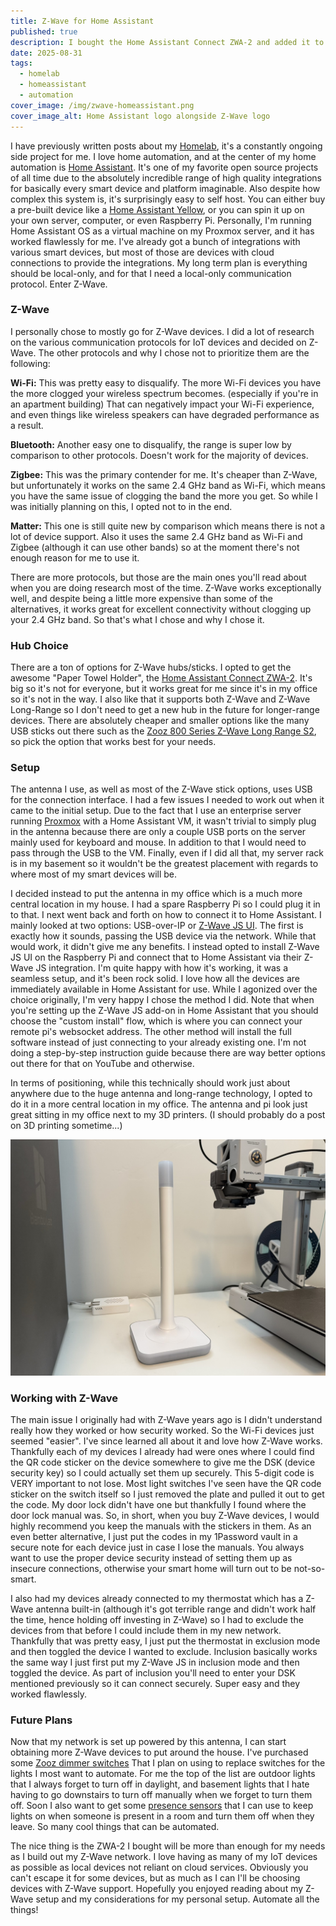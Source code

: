 ```yaml
---
title: Z-Wave for Home Assistant
published: true
description: I bought the Home Assistant Connect ZWA-2 and added it to my Home Assistant by connecting it to a Raspberry Pi in a central location. Here are the details of my setup.
date: 2025-08-31
tags:
  - homelab
  - homeassistant
  - automation
cover_image: /img/zwave-homeassistant.png
cover_image_alt: Home Assistant logo alongside Z-Wave logo
---
```


I have previously written posts about my [Homelab](/posts/homelab), it's a constantly ongoing side project for me. I love home automation, and at the center of my home automation is [Home Assistant](https://www.home-assistant.io/). It's one of my favorite open source projects of all time due to the absolutely incredible range of high quality integrations for basically every smart device and platform imaginable. Also despite how complex this system is, it's surprisingly easy to self host. You can either buy a pre-built device like a [Home Assistant Yellow](https://www.home-assistant.io/yellow/), or you can spin it up on your own server, computer, or even Raspberry Pi. Personally, I'm running Home Assistant OS as a virtual machine on my Proxmox server, and it has worked flawlessly for me. I've already got a bunch of integrations with various smart devices, but most of those are devices with cloud connections to provide the integrations. My long term plan is everything should be local-only, and for that I need a local-only communication protocol. Enter Z-Wave.

### Z-Wave

I personally chose to mostly go for Z-Wave devices. I did a lot of research on the various communication protocols for IoT devices and decided on Z-Wave. The other protocols and why I chose not to prioritize them are the following:

**Wi-Fi:** This was pretty easy to disqualify. The more Wi-Fi devices you have the more clogged your wireless spectrum becomes. (especially if you're in an apartment building) That can negatively impact your Wi-Fi experience, and even things like wireless speakers can have degraded performance as a result.

**Bluetooth:** Another easy one to disqualify, the range is super low by comparison to other protocols. Doesn't work for the majority of devices.

**Zigbee:** This was the primary contender for me. It's cheaper than Z-Wave, but unfortunately it works on the same 2.4 GHz band as Wi-Fi, which means you have the same issue of clogging the band the more you get. So while I was initially planning on this, I opted not to in the end.

**Matter:** This one is still quite new by comparison which means there is not a lot of device support. Also it uses the same 2.4 GHz band as Wi-Fi and Zigbee (although it can use other bands) so at the moment there's not enough reason for me to use it.

There are more protocols, but those are the main ones you'll read about when you are doing research most of the time. Z-Wave works exceptionally well, and despite being a little more expensive than some of the alternatives, it works great for excellent connectivity without clogging up your 2.4 GHz band. So that's what I chose and why I chose it.

### Hub Choice

There are a ton of options for Z-Wave hubs/sticks. I opted to get the awesome "Paper Towel Holder", the [Home Assistant Connect ZWA-2](https://www.home-assistant.io/connect/zwa-2/). It's big so it's not for everyone, but it works great for me since it's in my office so it's not in the way. I also like that it supports both Z-Wave and Z-Wave Long-Range so I don't need to get a new hub in the future for longer-range devices. There are absolutely cheaper and smaller options like the many USB sticks out there such as the [Zooz 800 Series Z-Wave Long Range S2](https://www.amazon.com/dp/B0BW171KP3?ref_=ppx_hzsearch_conn_dt_b_fed_asin_title_1), so pick the option that works best for your needs.

### Setup

The antenna I use, as well as most of the Z-Wave stick options, uses USB for the connection interface. I had a few issues I needed to work out when it came to the initial setup. Due to the fact that I use an enterprise server running [Proxmox](https://www.proxmox.com/en/) with a Home Assistant VM, it wasn't trivial to simply plug in the antenna because there are only a couple USB ports on the server mainly used for keyboard and mouse. In addition to that I would need to pass through the USB to the VM. Finally, even if I did all that, my server rack is in my basement so it wouldn't be the greatest placement with regards to where most of my smart devices will be.

I decided instead to put the antenna in my office which is a much more central location in my house. I had a spare Raspberry Pi so I could plug it in to that. I next went back and forth on how to connect it to Home Assistant. I mainly looked at two options: USB-over-IP or [Z-Wave JS UI](https://github.com/zwave-js/zwave-js-ui). The first is exactly how it sounds, passing the USB device via the network. While that would work, it didn't give me any benefits. I instead opted to install Z-Wave JS UI on the Raspberry Pi and connect that to Home Assistant via their Z-Wave JS integration. I'm quite happy with how it's working, it was a seamless setup, and it's been rock solid. I love how all the devices are immediately available in Home Assistant for use. While I agonized over the choice originally, I'm very happy I chose the method I did. Note that when you're setting up the Z-Wave JS add-on in Home Assistant that you should choose the "custom install" flow, which is where you can connect your remote pi's websocket address. The other method will install the full software instead of just connecting to your already existing one. I'm not doing a step-by-step instruction guide because there are way better options out there for that on YouTube and otherwise.

In terms of positioning, while this technically should work just about anywhere due to the huge antenna and long-range technology, I opted to do it in a more central location in my office. The antenna and pi look just great sitting in my office next to my 3D printers. (I should probably do a post on 3D printing sometime...)

![Antenna](/img/posts/zwave/antenna.jpeg)

### Working with Z-Wave

The main issue I originally had with Z-Wave years ago is I didn't understand really how they worked or how security worked. So the Wi-Fi devices just seemed "easier". I've since learned all about it and love how Z-Wave works. Thankfully each of my devices I already had were ones where I could find the QR code sticker on the device somewhere to give me the DSK (device security key) so I could actually set them up securely. This 5-digit code is VERY important to not lose. Most light switches I've seen have the QR code sticker on the switch itself so I just removed the plate and pulled it out to get the code. My door lock didn't have one but thankfully I found where the door lock manual was. So, in short, when you buy Z-Wave devices, I would highly recommend you keep the manuals with the stickers in them. As an even better alternative, I just put the codes in my 1Password vault in a secure note for each device just in case I lose the manuals. You always want to use the proper device security instead of setting them up as insecure connections, otherwise your smart home will turn out to be not-so-smart.

I also had my devices already connected to my thermostat which has a Z-Wave antenna built-in (although it's got terrible range and didn't work half the time, hence holding off investing in Z-Wave) so I had to exclude the devices from that before I could include them in my new network. Thankfully that was pretty easy, I just put the thermostat in exclusion mode and then toggled the device I wanted to exclude. Inclusion basically works the same way I just first put my Z-Wave JS in inclusion mode and then toggled the device. As part of inclusion you'll need to enter your DSK mentioned previously so it can connect securely. Super easy and they worked flawlessly.

### Future Plans

Now that my network is set up powered by this antenna, I can start obtaining more Z-Wave devices to put around the house. I've purchased some [Zooz dimmer switches](https://www.thesmartesthouse.com/products/zooz-700-series-z-wave-plus-s2-dimmer-switch-zen77?variant=40248171429951) That I plan on using to replace switches for the lights I most want to automate. For me the top of the list are outdoor lights that I always forget to turn off in daylight, and basement lights that I hate having to go downstairs to turn off manually when we forget to turn them off. Soon I also want to get some [presence sensors](https://shop.everythingsmart.io/products/everything-presence-one-kit?srsltid=AfmBOorTUIuoFXZ0LXPmAFqkKiaBBsRcZOGvsqsp91PeBXguPaFjrd9Y) that I can use to keep lights on when someone is present in a room and turn them off when they leave. So many cool things that can be automated.

The nice thing is the ZWA-2 I bought will be more than enough for my needs as I build out my Z-Wave network. I love having as many of my IoT devices as possible as local devices not reliant on cloud services. Obviously you can't escape it for some devices, but as much as I can I'll be choosing devices with Z-Wave support. Hopefully you enjoyed reading about my Z-Wave setup and my considerations for my personal setup. Automate all the things!
